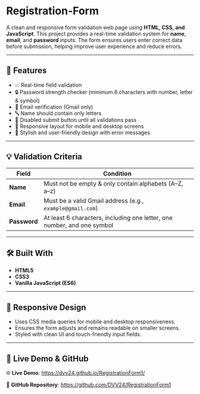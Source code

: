 # Registration-Form


A clean and responsive form validation web page using **HTML, CSS, and JavaScript**. This project provides a real-time validation system for **name**, **email**, and **password** inputs. The form ensures users enter correct data before submission, helping improve user experience and reduce errors.

---

## 🚀 Features

- ✅ Real-time field validation
- 🔒 Password strength checker (minimum 6 characters with number, letter & symbol)
- 📧 Email verification (Gmail only)
- 🔤 Name should contain only letters
- 🔘 Disabled submit button until all validations pass
- 📱 Responsive layout for mobile and desktop screens
- 🎨 Stylish and user-friendly design with error messages

---

## 💡 Validation Criteria

| Field     | Condition                                                                 |
|-----------|---------------------------------------------------------------------------|
| **Name**  | Must not be empty & only contain alphabets (A–Z, a–z)                     |
| **Email** | Must be a valid Gmail address (e.g., `example@gmail.com`)                |
| **Password** | At least 6 characters, including one letter, one number, and one symbol |

---

## 🛠️ Built With

- **HTML5**
- **CSS3**
- **Vanilla JavaScript (ES6)**

---

## 📱 Responsive Design

- Uses CSS media queries for mobile and desktop responsiveness.
- Ensures the form adjusts and remains readable on smaller screens.
- Styled with clean UI and touch-friendly input fields.

---
## 📸 Live Demo & GitHub

🌐 **Live Demo**: https://dvv24.github.io/RegistrationForm1/

📂 **GitHub Repository**: https://github.com/DVV24/RegistrationForm1


